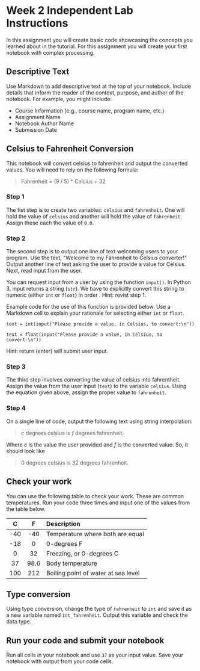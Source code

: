 # Week 2 Independent Lab Instructions

In this assignment you will create basic code showcasing the concepts you learned about in the tutorial. For this assignment you will create your first notebook with complex processing.


## Descriptive Text

Use Markdown to add descriptive text at the top of your notebook. Include details that inform the reader of the context, purpose, and author of the notebook. For example, you might include: 

* Course Information (e.g., course name, program name, etc.)
* Assignment Name
* Notebook Author Name
* Submission Date

## Celsius to Fahrenheit Conversion 

This notebook will convert celsius to fahrenheit and output the converted values. You will need to rely on the following formula:
> Fahrenheit = (9 / 5) * Celsius + 32

### Step 1

The fist step is to create two variables: `celsius` and `fahrenheit`. One will hold the value of `celsius` and another will hold the value of `fahrenheit`. Assign these each the value of `0.0`.

### Step 2

The second step is to output one line of text welcoming users to your program. Use the text, "Welcome to my Fahrenheit to Celsius converter!" Output another line of text asking the user to provide a value for Celsius. Next, read input from the user.

You can request input from a user by using the function `input()`. In Python 3, input returns a string (`str`). We have to explicitly convert this string to numeric (either `int` or `float`) in order . Hint: revist step 1. 

Example code for the use of this function is provided below. Use a Markdown cell to explain your rationale for selecting either `int` or `float`. 

```
text = int(input("Please provide a value, in Celsius, to convert:\n"))
```

```
text = float(input("Please provide a value, in Celsius, to convert:\n"))
```

Hint: return (enter) will submit user input. 

### Step 3

The third step involves converting the value of celsius into fahrentheit. Assign the value from the user input (`text`) to the variable `celsius`. Using the equation given above, assign the proper value to `fahrenheit`.

### Step 4

On a single line of code, output the following text using string interpolation:

> *c* degrees celsius is *f* degrees fahrenheit.

Where *c* is the value the user provided and *f* is the converted value. So, it should look like

> 0 degrees celsius is 32 degrees fahrenheit.

## Check your work 

You can use the following table to check your work. These are common temperatures. Run your code three times and input one of the values from the table below. 


| C | F | Description |
|:---:|:---:|:---|
| -40 | -40 | Temperature where both are equal |
| -18 | 0 | 0-degrees F |
| 0 | 32 | Freezing, or 0-degrees C |
| 37 | 98.6 | Body temperature |
| 100 | 212 | Boiling point of water at sea level |


## Type conversion

Using type conversion, change the type of `fahrenheit` to `int` and save it as a new variable named `int_fahrenheit`. Output this variable and check the data type. 

## Run your code and submit your notebook

Run all cells in your notebook and use `37` as your input value. Save your notebook with output from your code cells.
